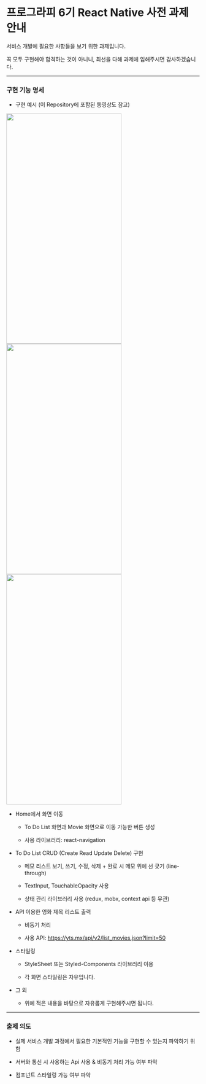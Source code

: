 # 프로그라피 6기 React Native 사전 과제 안내

서비스 개발에 필요한 사항들을 보기 위한 과제입니다.

꼭 모두 구현해야 합격하는 것이 아니니, 최선을 다해 과제에 임해주시면 감사하겠습니다.

---

### 구현 기능 명세

- 구현 예시 (이 Repository에 포함된 동영상도 참고)

<img src="https://user-images.githubusercontent.com/38369729/75458490-39b5d700-59c1-11ea-8af3-f0ad51862868.png" width="300" height="600">
  <img src="https://user-images.githubusercontent.com/38369729/75458496-3c183100-59c1-11ea-8a6f-b7b166455c92.png" width="300" height="600">
  <img src="https://user-images.githubusercontent.com/38369729/75458500-3cb0c780-59c1-11ea-8b42-b033c2b7f38e.png" width="300" height="600">


- Home에서 화면 이동

  - To Do List 화면과 Movie 화면으로 이동 가능한 버튼 생성

  - 사용 라이브러리: react-navigation

- To Do List CRUD (Create Read Update Delete) 구현

  - 메모 리스트 보기, 쓰기, 수정, 삭제 + 완료 시 메모 위에 선 긋기 (line-through)

  - TextInput, TouchableOpacity 사용

  - 상태 관리 라이브러리 사용 (redux, mobx, context api 등 무관)

- API 이용한 영화 제목 리스트 출력

  - 비동기 처리

  - 사용 API: https://yts.mx/api/v2/list_movies.json?limit=50

- 스타일링

  - StyleSheet 또는 Styled-Components 라이브러리 이용

  - 각 화면 스타일링은 자유입니다.

- 그 외

  - 위에 적은 내용을 바탕으로 자유롭게 구현해주시면 됩니다.

---

### 출제 의도

- 실제 서비스 개발 과정에서 필요한 기본적인 기능을 구현할 수 있는지 파악하기 위함

- 서버와 통신 시 사용하는 Api 사용 & 비동기 처리 가능 여부 파악

- 컴포넌트 스타일링 가능 여부 파악
